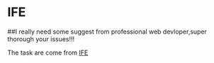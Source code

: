# IFE
##I really need some suggest from professional web devloper,super thorough your issues!!! 

The task are come from [IFE](http://ife.baidu.com/task/all)
